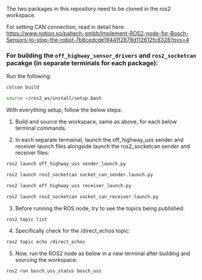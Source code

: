 The two packages in this repository need to be cloned in the ros2 workspace. 

For setting CAN connection, read in detail here: https://www.notion.so/paltech-gmbh/Implement-ROS2-node-for-Bosch-Sensors-to-stop-the-robot-7b8cedcde19441f2879d112612fc8328?pvs=4

### For building the ```off_highway_sensor_drivers``` and ```ros2_socketcan``` pacakge (in separate terminals for each package):

Run the following:

```bash
colcon build
```

```bash
source ~/ros2_ws/install/setup.bash
```

With everything setup, follow the below steps:

1. Build and source the workspace, same as above, for each below terminal commands.

3. In each separate termainal, launch the off_highway_uss sender and receiver launch files alongside launch the ros2_socketcan sender and receiver files:

```bash
ros2 launch off_highway_uss sender_launch.py 
```

```bash
ros2 launch ros2_socketcan socket_can_sender.launch.py
```

```bash
ros2 launch off_highway_uss receiver_launch.py 
```

```bash
ros2 launch ros2_socketcan socket_can_receiver.launch.py
```

3. Before running the ROS node, try to see the topics being published: 

```bash
ros2 topic list
```

4. Specifically check for the /direct_echos topic:

```bash
ros2 topic echo /direct_echos
```

5. Now, run the ROS2 node as below in a new terminal after building and sourcing the workspace: 

```bash
ros2 run bosch_uss_status bosch_uss
```

